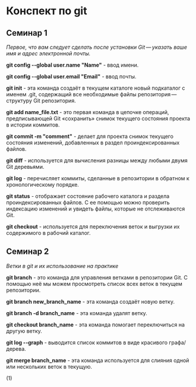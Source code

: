 # Конспект по git
 
## Cеминар 1

*Первое, что вам следует сделать после установки Git — указать ваше имя и адрес электронной почты.*

**git config --global user.name "Name"** - ввод имени.

**git config --global user.email "Email"** - ввод почты.

**git init** - эта команда создаёт в текущем каталоге новый подкаталог с именем .git, содержащий все необходимые файлы репозитория — структуру Git репозитория.

**git add name_file.txt** - это первая команда в цепочке операций, предписывающей Git «сохранить» снимок текущего состояния проекта в истории коммитов. 

**git commit -m "comment"** - делает для проекта снимок текущего состояния изменений, добавленных в раздел проиндексированных файлов.

**git diff** - используется для вычисления разницы между любыми двумя Git деревьями.

**git log** - перечисляет коммиты, сделанные в репозитории в обратном к хронологическому порядке.

**git status** - отображает состояние рабочего каталога и раздела проиндексированных файлов. С ее помощью можно проверить индексацию изменений и увидеть файлы, которые не отслеживаются Git.

**git checkout** - используется для переключения веток и выгрузки их содержимого в рабочий каталог.
 
## Семинар 2

*Ветки в git и их использование на практике*

**git branch** - это команда для управления ветками в репозитории Git. С помощью неё мы можем просмотреть список всех веток в текущем репозитории.

**git branch new_branch_name** - эта команда создаёт новую ветку.

**git branch -d branch_name** - эта команда удалят ветку.

**git checkout branch_name** - эта команда помогает переключиться на другую ветку.

**git log --graph** - выводится список коммитов в виде красивого графа/дерева.

**git merge branch_name** - эта команда используется для слияния одной или нескольких веток в текущую.

(1)